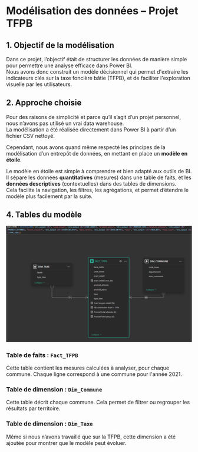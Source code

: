 # Modélisation des données – Projet TFPB

## 1. Objectif de la modélisation

Dans ce projet, l’objectif était de structurer les données de manière simple pour permettre une analyse efficace dans Power BI.  
Nous avons donc construit un modèle décisionnel qui permet d'extraire les indicateurs clés sur la taxe foncière bâtie (TFPB), et de faciliter l'exploration visuelle par les utilisateurs.


## 2. Approche choisie

Pour des raisons de simplicité et parce qu’il s’agit d’un projet personnel, nous n’avons pas utilisé un vrai data warehouse.  
La modélisation a été réalisée directement dans Power BI à partir d’un fichier CSV nettoyé.

Cependant, nous avons quand même respecté les principes de la modélisation d’un entrepôt de données, en mettant en place un **modèle en étoile**.

Le modèle en étoile est simple à comprendre et bien adapté aux outils de BI. 
Il sépare les données **quantitatives** (mesures) dans une table de faits, et les **données descriptives** (contextuelles) dans des tables de dimensions.  
Cela facilite la navigation, les filtres, les agrégations, et permet d’étendre le modèle plus facilement par la suite.

## 4. Tables du modèle

<img src="../.github/static/schema.png" width="800px"/>

### Table de faits : `Fact_TFPB`

Cette table contient les mesures calculées à analyser, pour chaque commune.
Chaque ligne correspond à une commune pour l'année 2021.

### Table de dimension : `Dim_Commune`

Cette table décrit chaque commune.
Cela permet de filtrer ou regrouper les résultats par territoire.

### Table de dimension : `Dim_Taxe`

Même si nous n’avons travaillé que sur la TFPB, cette dimension a été ajoutée pour montrer que le modèle peut évoluer.  